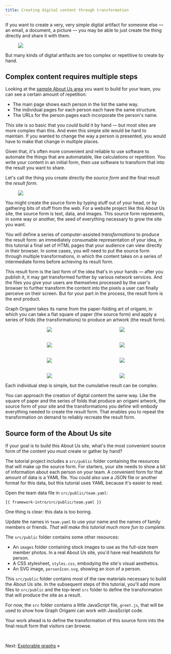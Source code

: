 ```yaml
---
title: Creating digital content through transformation
---
```


If you want to create a very, very simple digital artifact for someone else — an email, a document, a picture — you may be able to just create the thing directly and share it with them.

<figure>
  <img src="/assets/illustrations/artifact.svg">
</figure>

But many kinds of digital artifacts are too complex or repetitive to create by hand.

## Complex content requires multiple steps

Looking at the
<a href="/samples/aboutUs" target="_blank">sample About Us area</a>
you want to build for your team, you can see a certain amount of repetition:

- The main page shows each person in the list the same way.
- The individual pages for each person each have the same structure.
- The URLs for the person pages each incorporate the person's name.

This site is so basic that you _could_ build it by hand — but most sites are more complex than this. And even this simple site would be hard to maintain. If you wanted to change the way a person is presented, you would have to make that change in multiple places.

Given that, it's often more convenient and reliable to use software to automate the things that are automatable, like calculations or repetition. You write your content in an initial form, then use software to transform that into the result you want to share.

Let's call the thing you create directly the _source form_ and the final result the _result form_.

<figure>
  <img src="/assets/illustrations/transformation.svg">
</figure>

You might create the source form by typing stuff out of your head, or by gathering bits of stuff from the web. For a website project like this About Us site, the source form is text, data, and images. This source form represents, in some way or another, the seed of everything necessary to grow the site you want.

You will define a series of computer-assisted _transformations_ to produce the result form: an immediately consumable representation of your idea, in this tutorial a final set of HTML pages that your audience can view directly in their browser. In some cases, you will need to put the source form through multiple transformations, in which the content takes on a series of intermediate forms before achieving its result form.

This result form is the last form of the idea that's in your hands — after you publish it, it may get transformed further by various network services. And the files you give your users are themselves processed by the user's browser to further transform the content into the pixels a user can finally perceive on their screen. But for your part in the process, the result form is the end product.

Graph Origami takes its name from the paper-folding art of origami, in which you can take a flat square of paper (the source form) and apply a series of folds (the transformations) to produce an artwork (the result form).

<figure style="align-items: center; display: grid; gap: 2rem; grid-template-columns: repeat(auto-fit, minmax(125px, 1fr)); justify-items: center;">
  <img src="/assets/heart/step1.svg">
  <img src="/assets/heart/step2.svg">
  <img src="/assets/heart/step3.svg">
  <img src="/assets/heart/step4.svg">
  <img src="/assets/heart/step5.svg">
  <img src="/assets/heart/step6.svg">
  <img src="/assets/heart/step7.svg">
  <img src="/assets/heart/step8.svg">
</figure>

Each individual step is simple, but the cumulative result can be complex.

You can approach the creation of digital content the same way. Like the square of paper and the series of folds that produce an origami artwork, the source form of your site and the transformations you define will embody everything needed to create the result form. That enables you to repeat the transformation on demand to reliably recreate the result form.

## Source form of the About Us site

If your goal is to build this About Us site, what's the most convenient source form of the content you must create or gather by hand?

The tutorial project includes a `src/public` folder containing the resources that will make up the source form. For starters, your site needs to show a bit of information about each person on your team. A convenient form for that amount of data is a YAML file. You could also use a JSON file or another format for this data, but this tutorial uses YAML because it's easier to read.

<span class="tutorialStep"></span> Open the team data file in `src/public/team.yaml`:

```{{'yaml'}}
{{ framework-intro/src/public/team.yaml }}
```

One thing is clear: this data is too boring.

<span class="tutorialStep"></span> Update the names in `team.yaml` to use your name and the names of family members or friends. _That will make this tutorial much more fun to complete._

The `src/public` folder contains some other resources:

- An `images` folder containing stock images to use as the full-size team member photos. In a real About Us site, you'd have real headshots for person.
- A CSS stylesheet, `styles.css`, embodying the site's visual aesthetics.
- An SVG image, `personIcon.svg`, showing an icon of a person.

This `src/public` folder contains most of the raw materials necessary to build the About Us site. In the subsequent steps of this tutorial, you'll add more files to `src/public` and the top-level `src` folder to define the transformation that will produce the site as a result.

For now, the `src` folder contains a little JavaScript file, `greet.js`, that will be used to show how Graph Origami can work with JavaScript code.

Your work ahead is to define the transformation of this source form into the final result form that visitors can browse.

&nbsp;

Next: [Explorable graphs](intro2.html) »
